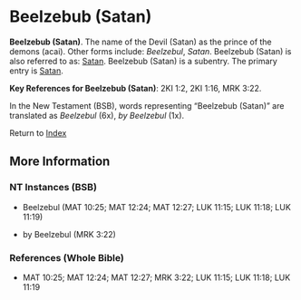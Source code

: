 # Beelzebub (Satan)
**Beelzebub (Satan)**. 
The name of the Devil (Satan) as the prince of the demons (acai). 
Other forms include: 
*Beelzebul*, *Satan*. 
Beelzebub (Satan) is also referred to as: 
[Satan](Satan.md). 
Beelzebub (Satan) is a subentry. The primary entry is 
[Satan](Satan.md). 


**Key References for Beelzebub (Satan)**: 
2KI 1:2, 2KI 1:16, MRK 3:22. 




In the New Testament (BSB), words representing “Beelzebub (Satan)” are translated as 
*Beelzebul* (6x), *by Beelzebul* (1x). 


Return to [Index](00-Index.md)

## More Information

### NT Instances (BSB)

* Beelzebul (MAT 10:25; MAT 12:24; MAT 12:27; LUK 11:15; LUK 11:18; LUK 11:19)

* by Beelzebul (MRK 3:22)



### References (Whole Bible)

* MAT 10:25; MAT 12:24; MAT 12:27; MRK 3:22; LUK 11:15; LUK 11:18; LUK 11:19




